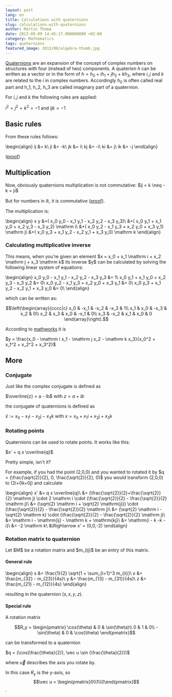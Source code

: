 ```yaml
---
layout: post
lang: en
title: Calculations with quaternions
slug: calculations-with-quaternions
author: Martin Thoma
date: 2013-09-09 14:45:17.000000000 +02:00
category: Mathematics
tags: quaternions
featured_image: 2013/08/algebra-thumb.jpg
---
```

<a href="https://en.wikipedia.org/wiki/Quaternion">Quaternions</a> are an expansion of the concept of complex numbers on structures with four (instead of two) components. A quaterion $h$ can be written as a vector or in the form of $h = h_0 + ih_1 + j h_2 + kh_3$, where $i, j$ and $k$ are related to the $i$ in complex numbers. Accordingly $h_0$ is often called real part and h_1, h_2, h_3 are called imaginary part of a quaternion.

For $i, j$ and $k$ the following rules are applied:

$i^2 = j^2 = k^2 = -1$
and
$ijk=-1$

<h2>Basic rules</h2>
From these rules follows:

\begin{align} ij &= k\\ ji &= -k\\ jk &= i\\ kj &= -i\\ ki &= j\\ ik &= -j \end{align}

(<a href="http://math.stackexchange.com/q/487245/6876">proof</a>)

<h2>Multiplication</h2>
Now, obviously quaternions multiplication is not commutative: $ij = k \neq -k = ji$

But for numbers in $\mathbb{R}$, it is commutative (<a href="http://math.stackexchange.com/q/488271/6876">proof</a>).

The multiplication is:

\begin{align}
x  y
&=( x_0 y_0 - x_1 y_1 - x_2 y_2 - x_3 y_3)\\
&+( x_0 y_1 + x_1 y_0 + x_2 y_3 - x_3 y_2) \mathrm i\\
&+( x_0 y_2 - x_1 y_3 + x_2 y_0 + x_3 y_1) \mathrm j\\
&+( x_0 y_3 + x_1 y_2 - x_2 y_1 + x_3 y_0) \mathrm k
\end{align}

<h3>Calculating multiplicative inverse</h3>
This means, when you're given an element $x = x_0 + x_1 \mathrm i + x_2 \mathrm j + x_3 \mathrm k$ its inverse $y$ can be calculated by solving the following linear system of equations:

\begin{align}
x_0 y_0 - x_1 y_1 - x_2 y_2 - x_3 y_3 &= 1\\
x_0 y_1 + x_1 y_0 + x_2 y_3 - x_3 y_2 &= 0\\
x_0 y_2 - x_1 y_3 + x_2 y_0 + x_3 y_1 &= 0\\
x_0 y_3 + x_1 y_2 - x_2 y_1 + x_3 y_0 &= 0\\
\end{align}

which can be written as:

$$\left(\begin{array}{cccc|c}
    x_0 & -x_1 & -x_2 & -x_3 & 1\\
    x_1 &  x_0 & -x_3 &  x_2 & 0\\
    x_2 &  x_3 &  x_0 & -x_1 & 0\\
    x_3 & -x_2 &  x_1 &  x_0 & 0
  \end{array}\right).$$

According to <a href="http://www.mathworks.de/de/help/aeroblks/quaternioninverse.html">mathworks</a> it is

$y = \frac{x_0 - \mathrm i x_1 - \mathrm j x_2 - \mathrm k x_3}{x_0^2 + x_1^2 + x_2^2 + x_3^2}$

<h2>More</h2>
<h3>Conjugate</h3>
Just like the complex conjugate is defined as

$\overline{z} = a - ib$ with $z=a+ib$

the conjugate of quaternions is defined as

$\bar x := x_0-x_1\mathrm i-x_2\mathrm j-x_3\mathrm k$ with $x=x_0+x_1\mathrm i+x_2\mathrm j+x_3\mathrm k$

<h3>Rotating points</h3>
Quaternions can be used to rotate points. It works like this:

$x' = q x \overline{q}$

Pretty simple, isn't it?

For example, if you had the point (2,0,0) and you wanted to rotated it by $q = (\frac{\sqrt{2}}{2}, 0, \frac{\sqrt{2}}{2}, 0)$ you would transform (2,0,0) to (2i+0k+0j) and calculate

\begin{align}
x' &= q x \overline{q}\\
&= (\frac{\sqrt{2}}{2}+\frac{\sqrt{2}}{2} \mathrm j) \cdot 2 \mathrm i \cdot (\frac{\sqrt{2}}{2} - \frac{\sqrt{2}}{2} \mathrm j)\\
&= (\sqrt{2} \mathrm i + \sqrt{2} \mathrm{ji}) \cdot (\frac{\sqrt{2}}{2} - \frac{\sqrt{2}}{2} \mathrm j)\\
&= (\sqrt{2} \mathrm i - \sqrt{2} \mathrm k) \cdot (\frac{\sqrt{2}}{2} - \frac{\sqrt{2}}{2} \mathrm j)\\
&= \mathrm i - \mathrm{ij} - \mathrm k + \mathrm{kj}\\
&= \mathrm{i - k -k - i}\\
&= -2 \mathrm k\\
&\Rightarrow x' = (0,0,-2)
\end{align}

<h3>Rotation matrix to quaternion</h3>
Let $M$ be a rotation matrix and $m_{ij}$ be an entry of this matrix.

<h4>General rule</h4>

\begin{align}
s &= \frac{1}{2} \sqrt{1 + \sum_{i=1}^3 m_{ii}}\\
x &= \frac{m_{32} - m_{23}}{4s}\\
y &= \frac{m_{13} - m_{31}}{4s}\\
z &= \frac{m_{21} - m_{12}}{4s}
\end{align}

resulting in the quaternion $(s, x, y, z)$.

<h4>Special rule</h4>
A rotation matrix

$$R_y = \begin{pmatrix}
\cos(\theta)  & 0 & \sin(\theta)\\
0             & 1 & 0\\
-\sin(\theta) & 0 & \cos(\theta)
\end{pmatrix}$$

can be transformed to a quaternion

$q = (\cos(\frac{\theta}{2}), \vec u \sin (\frac{\theta}{2}))$

where $\vec u$ describes the axis you rotate by.

In this case $R_y$ is the y-axis, so
$$\vec u = \begin{pmatrix}0\\1\\0\end{pmatrix}$$.
